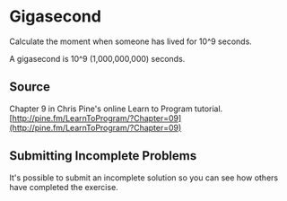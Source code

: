 # Gigasecond

Calculate the moment when someone has lived for 10^9 seconds.

A gigasecond is 10^9 (1,000,000,000) seconds.

## Source

Chapter 9 in Chris Pine's online Learn to Program tutorial. [http://pine.fm/LearnToProgram/?Chapter=09](http://pine.fm/LearnToProgram/?Chapter=09)

## Submitting Incomplete Problems
It's possible to submit an incomplete solution so you can see how others have completed the exercise.

